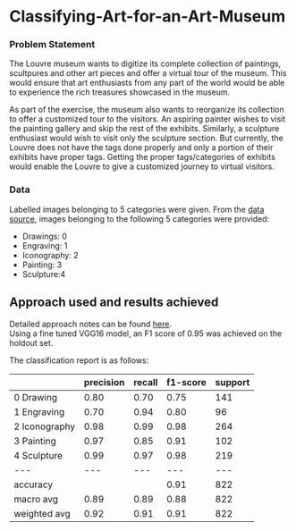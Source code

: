 # Classifying-Art-for-an-Art-Museum

### Problem Statement
The Louvre museum wants to digitize its complete collection of paintings, scultpures and other art pieces and offer a virtual tour of the museum. This would ensure that art enthusiasts from any part of the world would be able to experience the rich treasures showcased in the museum.

As part of the exercise, the museum also wants to reorganize its collection to offer a customized tour to the visitors. An aspiring painter wishes to visit the painting gallery and skip the rest of the exhibits. Similarly, a sculpture enthusiast would wish to visit only the sculpture section. But currently, the Louvre does not have the tags done properly and only a portion of their exhibits have proper tags. Getting the proper tags/categories of exhibits would enable the Louvre to give a customized journey to virtual visitors.

### Data
Labelled images belonging to 5 categories were given. From the [data source](https://rusmuseumvrm.ru/collections/index.php?lang=en), images belonging to the following 5 categories were provided:
* Drawings: 0
* Engraving: 1
* Iconography: 2
* Painting: 3
* Sculpture:4 

## Approach used and results achieved
Detailed approach notes can be found [here](https://github.com/aditya-jagdev/Classifying-Art-for-an-Art-Museum/blob/main/Approach%20Notes.md). <br>
Using a fine tuned VGG16 model, an F1 score of 0.95 was achieved on the holdout set.

The classification report is as follows:

|               |precision  |recall     |f1-score   |support    |
|---            |---        |---        |---        |---        |
|0 Drawing      |0.80       |0.70       |0.75       |141        |
|1 Engraving    |0.70       |0.94       |0.80       |96         |
|2 Iconography  |0.98       |0.99       |0.98       |264        |
|3 Painting     |0.97       |0.85       |0.91       |102        |
|4 Sculpture    |0.99       |0.97       |0.98       |219        |
|---            |---        |---        |---        |---        |
|accuracy       |           |           |0.91       |822        |
|macro avg      |0.89       |0.89       |0.88       |822        |
|weighted avg   |0.92       |0.91       |0.91       |822        |
